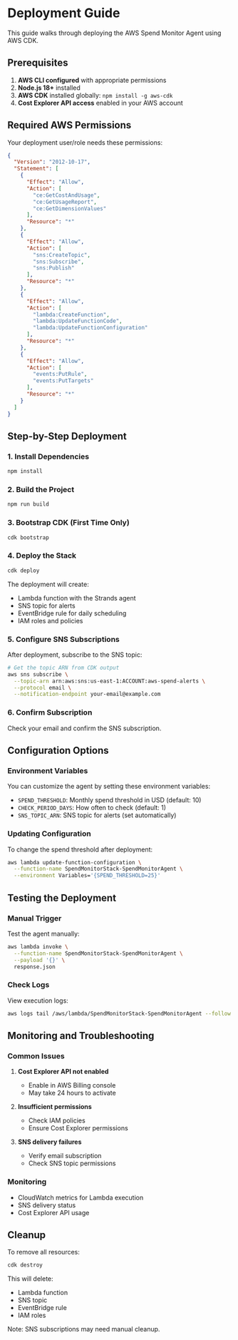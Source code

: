 # Deployment Guide

This guide walks through deploying the AWS Spend Monitor Agent using AWS CDK.

## Prerequisites

1. **AWS CLI configured** with appropriate permissions
2. **Node.js 18+** installed
3. **AWS CDK** installed globally: `npm install -g aws-cdk`
4. **Cost Explorer API access** enabled in your AWS account

## Required AWS Permissions

Your deployment user/role needs these permissions:

```json
{
  "Version": "2012-10-17",
  "Statement": [
    {
      "Effect": "Allow",
      "Action": [
        "ce:GetCostAndUsage",
        "ce:GetUsageReport",
        "ce:GetDimensionValues"
      ],
      "Resource": "*"
    },
    {
      "Effect": "Allow",
      "Action": [
        "sns:CreateTopic",
        "sns:Subscribe",
        "sns:Publish"
      ],
      "Resource": "*"
    },
    {
      "Effect": "Allow",
      "Action": [
        "lambda:CreateFunction",
        "lambda:UpdateFunctionCode",
        "lambda:UpdateFunctionConfiguration"
      ],
      "Resource": "*"
    },
    {
      "Effect": "Allow",
      "Action": [
        "events:PutRule",
        "events:PutTargets"
      ],
      "Resource": "*"
    }
  ]
}
```

## Step-by-Step Deployment

### 1. Install Dependencies

```bash
npm install
```

### 2. Build the Project

```bash
npm run build
```

### 3. Bootstrap CDK (First Time Only)

```bash
cdk bootstrap
```

### 4. Deploy the Stack

```bash
cdk deploy
```

The deployment will create:
- Lambda function with the Strands agent
- SNS topic for alerts
- EventBridge rule for daily scheduling
- IAM roles and policies

### 5. Configure SNS Subscriptions

After deployment, subscribe to the SNS topic:

```bash
# Get the topic ARN from CDK output
aws sns subscribe \
  --topic-arn arn:aws:sns:us-east-1:ACCOUNT:aws-spend-alerts \
  --protocol email \
  --notification-endpoint your-email@example.com
```

### 6. Confirm Subscription

Check your email and confirm the SNS subscription.

## Configuration Options

### Environment Variables

You can customize the agent by setting these environment variables:

- `SPEND_THRESHOLD`: Monthly spend threshold in USD (default: 10)
- `CHECK_PERIOD_DAYS`: How often to check (default: 1)
- `SNS_TOPIC_ARN`: SNS topic for alerts (set automatically)

### Updating Configuration

To change the spend threshold after deployment:

```bash
aws lambda update-function-configuration \
  --function-name SpendMonitorStack-SpendMonitorAgent \
  --environment Variables='{SPEND_THRESHOLD=25}'
```

## Testing the Deployment

### Manual Trigger

Test the agent manually:

```bash
aws lambda invoke \
  --function-name SpendMonitorStack-SpendMonitorAgent \
  --payload '{}' \
  response.json
```

### Check Logs

View execution logs:

```bash
aws logs tail /aws/lambda/SpendMonitorStack-SpendMonitorAgent --follow
```

## Monitoring and Troubleshooting

### Common Issues

1. **Cost Explorer API not enabled**
   - Enable in AWS Billing console
   - May take 24 hours to activate

2. **Insufficient permissions**
   - Check IAM policies
   - Ensure Cost Explorer permissions

3. **SNS delivery failures**
   - Verify email subscription
   - Check SNS topic permissions

### Monitoring

- CloudWatch metrics for Lambda execution
- SNS delivery status
- Cost Explorer API usage

## Cleanup

To remove all resources:

```bash
cdk destroy
```

This will delete:
- Lambda function
- SNS topic
- EventBridge rule
- IAM roles

Note: SNS subscriptions may need manual cleanup.